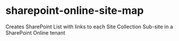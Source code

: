 # sharepoint-online-site-map
Creates SharePoint List with links to each Site Collection Sub-site in a SharePoint Online tenant
